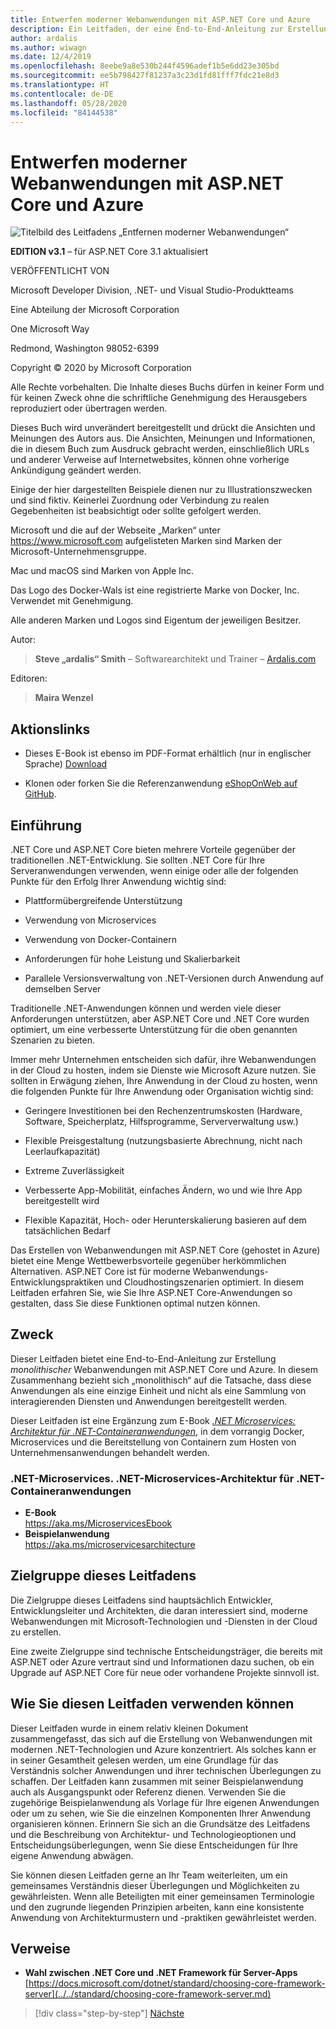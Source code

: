 ```yaml
---
title: Entwerfen moderner Webanwendungen mit ASP.NET Core und Azure
description: Ein Leitfaden, der eine End-to-End-Anleitung zur Erstellung monolithischer Webanwendungen mit ASP.NET Core und Azure bietet.
author: ardalis
ms.author: wiwagn
ms.date: 12/4/2019
ms.openlocfilehash: 8eebe9a8e530b244f4596adef1b5e6dd23e305bd
ms.sourcegitcommit: ee5b798427f81237a3c23d1fd81fff7fdc21e8d3
ms.translationtype: HT
ms.contentlocale: de-DE
ms.lasthandoff: 05/28/2020
ms.locfileid: "84144538"
---
```

# <a name="architect-modern-web-applications-with-aspnet-core-and-azure"></a>Entwerfen moderner Webanwendungen mit ASP.NET Core und Azure

![Titelbild des Leitfadens „Entfernen moderner Webanwendungen“](./media/index/web-application-guide-cover-image.png)

**EDITION v3.1** – für ASP.NET Core 3.1 aktualisiert

VERÖFFENTLICHT VON

Microsoft Developer Division, .NET- und Visual Studio-Produktteams

Eine Abteilung der Microsoft Corporation

One Microsoft Way

Redmond, Washington 98052-6399

Copyright © 2020 by Microsoft Corporation

Alle Rechte vorbehalten. Die Inhalte dieses Buchs dürfen in keiner Form und für keinen Zweck ohne die schriftliche Genehmigung des Herausgebers reproduziert oder übertragen werden.

Dieses Buch wird unverändert bereitgestellt und drückt die Ansichten und Meinungen des Autors aus. Die Ansichten, Meinungen und Informationen, die in diesem Buch zum Ausdruck gebracht werden, einschließlich URLs und anderer Verweise auf Internetwebsites, können ohne vorherige Ankündigung geändert werden.

Einige der hier dargestellten Beispiele dienen nur zu Illustrationszwecken und sind fiktiv. Keinerlei Zuordnung oder Verbindung zu realen Gegebenheiten ist beabsichtigt oder sollte gefolgert werden.

Microsoft und die auf der Webseite „Marken“ unter <https://www.microsoft.com> aufgelisteten Marken sind Marken der Microsoft-Unternehmensgruppe.

Mac und macOS sind Marken von Apple Inc.

Das Logo des Docker-Wals ist eine registrierte Marke von Docker, Inc. Verwendet mit Genehmigung.

Alle anderen Marken und Logos sind Eigentum der jeweiligen Besitzer.

Autor:

> **Steve „ardalis“ Smith** – Softwarearchitekt und Trainer – [Ardalis.com](https://ardalis.com)

Editoren:

> **Maira Wenzel**

## <a name="action-links"></a>Aktionslinks

- Dieses E-Book ist ebenso im PDF-Format erhältlich (nur in englischer Sprache) [Download](https://aka.ms/webappebook)

- Klonen oder forken Sie die Referenzanwendung [eShopOnWeb auf GitHub](https://github.com/dotnet-architecture/eShopOnWeb).

## <a name="introduction"></a>Einführung

.NET Core und ASP.NET Core bieten mehrere Vorteile gegenüber der traditionellen .NET-Entwicklung. Sie sollten .NET Core für Ihre Serveranwendungen verwenden, wenn einige oder alle der folgenden Punkte für den Erfolg Ihrer Anwendung wichtig sind:

- Plattformübergreifende Unterstützung

- Verwendung von Microservices

- Verwendung von Docker-Containern

- Anforderungen für hohe Leistung und Skalierbarkeit

- Parallele Versionsverwaltung von .NET-Versionen durch Anwendung auf demselben Server

Traditionelle .NET-Anwendungen können und werden viele dieser Anforderungen unterstützen, aber ASP.NET Core und .NET Core wurden optimiert, um eine verbesserte Unterstützung für die oben genannten Szenarien zu bieten.

Immer mehr Unternehmen entscheiden sich dafür, ihre Webanwendungen in der Cloud zu hosten, indem sie Dienste wie Microsoft Azure nutzen. Sie sollten in Erwägung ziehen, Ihre Anwendung in der Cloud zu hosten, wenn die folgenden Punkte für Ihre Anwendung oder Organisation wichtig sind:

- Geringere Investitionen bei den Rechenzentrumskosten (Hardware, Software, Speicherplatz, Hilfsprogramme, Serververwaltung usw.)

- Flexible Preisgestaltung (nutzungsbasierte Abrechnung, nicht nach Leerlaufkapazität)

- Extreme Zuverlässigkeit

- Verbesserte App-Mobilität, einfaches Ändern, wo und wie Ihre App bereitgestellt wird

- Flexible Kapazität, Hoch- oder Herunterskalierung basieren auf dem tatsächlichen Bedarf

Das Erstellen von Webanwendungen mit ASP.NET Core (gehostet in Azure) bietet eine Menge Wettbewerbsvorteile gegenüber herkömmlichen Alternativen. ASP.NET Core ist für moderne Webanwendungs-Entwicklungspraktiken und Cloudhostingszenarien optimiert. In diesem Leitfaden erfahren Sie, wie Sie Ihre ASP.NET Core-Anwendungen so gestalten, dass Sie diese Funktionen optimal nutzen können.

## <a name="purpose"></a>Zweck

Dieser Leitfaden bietet eine End-to-End-Anleitung zur Erstellung *monolithischer* Webanwendungen mit ASP.NET Core und Azure. In diesem Zusammenhang bezieht sich „monolithisch“ auf die Tatsache, dass diese Anwendungen als eine einzige Einheit und nicht als eine Sammlung von interagierenden Diensten und Anwendungen bereitgestellt werden.

Dieser Leitfaden ist eine Ergänzung zum E-Book [ _.NET Microservices: Architektur für .NET-Containeranwendungen_](../microservices/index.md), in dem vorrangig Docker, Microservices und die Bereitstellung von Containern zum Hosten von Unternehmensanwendungen behandelt werden.

### <a name="net-microservices-architecture-for-containerized-net-applications"></a>.NET-Microservices. .NET-Microservices-Architektur für .NET-Containeranwendungen

- **E-Book**  
  <https://aka.ms/MicroservicesEbook>
- **Beispielanwendung**  
  <https://aka.ms/microservicesarchitecture>

## <a name="who-should-use-this-guide"></a>Zielgruppe dieses Leitfadens

Die Zielgruppe dieses Leitfadens sind hauptsächlich Entwickler, Entwicklungsleiter und Architekten, die daran interessiert sind, moderne Webanwendungen mit Microsoft-Technologien und -Diensten in der Cloud zu erstellen.

Eine zweite Zielgruppe sind technische Entscheidungsträger, die bereits mit ASP.NET oder Azure vertraut sind und Informationen dazu suchen, ob ein Upgrade auf ASP.NET Core für neue oder vorhandene Projekte sinnvoll ist.

## <a name="how-you-can-use-this-guide"></a>Wie Sie diesen Leitfaden verwenden können

Dieser Leitfaden wurde in einem relativ kleinen Dokument zusammengefasst, das sich auf die Erstellung von Webanwendungen mit modernen .NET-Technologien und Azure konzentriert. Als solches kann er in seiner Gesamtheit gelesen werden, um eine Grundlage für das Verständnis solcher Anwendungen und ihrer technischen Überlegungen zu schaffen. Der Leitfaden kann zusammen mit seiner Beispielanwendung auch als Ausgangspunkt oder Referenz dienen. Verwenden Sie die zugehörige Beispielanwendung als Vorlage für Ihre eigenen Anwendungen oder um zu sehen, wie Sie die einzelnen Komponenten Ihrer Anwendung organisieren können. Erinnern Sie sich an die Grundsätze des Leitfadens und die Beschreibung von Architektur- und Technologieoptionen und Entscheidungsüberlegungen, wenn Sie diese Entscheidungen für Ihre eigene Anwendung abwägen.

Sie können diesen Leitfaden gerne an Ihr Team weiterleiten, um ein gemeinsames Verständnis dieser Überlegungen und Möglichkeiten zu gewährleisten. Wenn alle Beteiligten mit einer gemeinsamen Terminologie und den zugrunde liegenden Prinzipien arbeiten, kann eine konsistente Anwendung von Architekturmustern und -praktiken gewährleistet werden.

## <a name="references"></a>Verweise

- **Wahl zwischen .NET Core und .NET Framework für Server-Apps**  
  [https://docs.microsoft.com/dotnet/standard/choosing-core-framework-server](../../standard/choosing-core-framework-server.md)

>[!div class="step-by-step"]
>[Nächste](modern-web-applications-characteristics.md)
